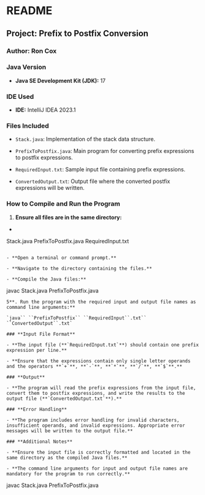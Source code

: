 # README

## **Project: Prefix to Postfix Conversion**

### **Author: Ron Cox**

### **Java Version**

- **Java SE Development Kit (JDK):** 17

### **IDE Used**

- **IDE:** IntelliJ IDEA 2023.1

### **Files Included**

- `Stack.java`: Implementation of the stack data structure.

- `PrefixToPostfix.java`: Main program for converting prefix expressions to postfix expressions.

- `RequiredInput.txt`: Sample input file containing prefix expressions.

- `ConvertedOutput.txt`: Output file where the converted postfix expressions will be written.

### **How to Compile and Run the Program**

1. **Ensure all files are in the same directory:**

- ```
Stack.java
PrefixToPostfix.java
RequiredInput.txt
```

- **Open a terminal or command prompt.**

- **Navigate to the directory containing the files.**

- **Compile the Java files:**

```
javac Stack.java PrefixToPostfix.java
```
5**. Run the program with the required input and output file names as command line arguments:**

`java`` ``PrefixToPostfix`` ``RequiredInput``.txt`` ``ConvertedOutput``.txt`

### **Input File Format**

- **The input file (**`RequiredInput.txt`**) should contain one prefix expression per line.**

- **Ensure that the expressions contain only single letter operands and the operators **`+`**, **`-`**, **`*`**, **`/`**, **`$`**.**

### **Output**

- **The program will read the prefix expressions from the input file, convert them to postfix expressions, and write the results to the output file (**`ConvertedOutput.txt`**).**

### **Error Handling**

- **The program includes error handling for invalid characters, insufficient operands, and invalid expressions. Appropriate error messages will be written to the output file.**

### **Additional Notes**

- **Ensure the input file is correctly formatted and located in the same directory as the compiled Java files.**

- **The command line arguments for input and output file names are mandatory for the program to run correctly.**

```
javac Stack.java PrefixToPostfix.java
```